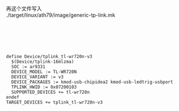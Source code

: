 再这个文件写入 <br>
./target/linux/ath79/image/generic-tp-link.mk<br>
<br>
<br>
<br>
<br>
<br>
```
define Device/tplink_tl-wr720n-v3 
  $(Device/tplink-16mlzma) 
  SOC := ar9331
  DEVICE_MODEL := TL-WR720N
  DEVICE_VARIANT := v3
  DEVICE_PACKAGES := kmod-usb-chipidea2 kmod-usb-ledtrig-usbport
  TPLINK_HWID := 0x07200103
  SUPPORTED_DEVICES += tl-wr720n
endef
TARGET_DEVICES += tplink_tl-wr720n-v3
```
